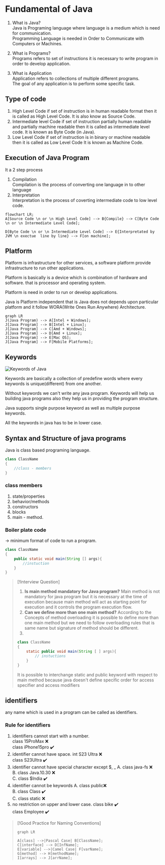 # Fundamental of Java

1. What is Java?  
	Java is Programing language where language is a medium which is need for communication.  
	Programming Language is needed in Order to Communicate with Computers or Machines.

2. What is Programs?    
	Programs refers to set of instructions it is necessary to write program in order to develop application.
3. What is Application  
	Application refers to collections of multiple different programs.  
	The goal of any application is to perform some specific task.

## Type of code

1. High Level Code
	if set of instruction is in human readable format then it is called as High Level Code.
	It is also know as Source Code.
2. Intermediate level Code
	if set of instruction partially human readable and partially machine readable then it is called as intermediate level code.
	It is known as Byte Code (in Java). 
3. Low Level Code
	if set of instruction is in binary or machine readable then it is called as Low Level Code
	It is known as Machine Code.

## Execution of Java Program

It a 2 step process   

1. Compilation  
	Compilation is the process of converting one language in to other language
2. Interpretation  
	Interpretation is the process of coverting intermediate code to low level code.

```mermaid
flowchart LR;
A[Source Code \n or \n High Level Code] --> B{Compile} --> C[Byte Code \n or \n Intermediate Level Code];

D[Byte Code \n or \n Intermediate Level Code] --> E{Interpretated by JVM \n exectue  line by line} --> F[on machine];
```

## Platform

Platform is infrastructure for other services, a software platform provide infrastructure to run other applications.

Platform is basically is a device which is combination of hardware and software. that is processor and operating system.

Platform is need in order to run or develop applications.  

Java is Platform independent that is Java does not depends upon particular platform and it follow WORA(Write Ones Run Anywhere) Architecture.

```mermaid
graph LR
J(Java Program) --> A[Intel + Windows];
J[Java Program] --> B[Intel + Linux];
J[Java Program] --> C[Amd + Windows];
J[Java Program] --> D[Amd + Linux];
J[Java Program] --> E[Mac OS];
J[Java Program] --> F[Mobile Platforms];

```

## Keywords

![Keywords of Java](https://i0.wp.com/techvidvan.com/tutorials/wp-content/uploads/sites/2/2020/06/List-of-Java-Keywords.jpg?resize=520%2C306&ssl=1)

Keywords are basically a collection of predefine words where every keywords is unique(different) from one another.  

Without keywords we can't write any java program. Keywords will help us building java programs also they help us in providing the program structure.  

Java supports single purpose keyword as well as multiple purpose keywords.  

All the keywords in java has to be in lower case.  
## Syntax and Structure of java programs

Java is class based programing language.  
```java
class ClassName
{
	//class - members
}
```

### class members

1. state/properties
2. behavior/methods
3. constructors
4. blocks
5. main - method.

### Boiler plate code
-> minimum format of code to run a program.
```java
class ClassName
{
	public static void main(String [] args){
		//instuction
	}
}
```

>[!Interview Question]
>1. <b>Is main method mandatory for Java program?</b>
>	Main method is not mandatory for java program but it is necessary at the time of execution because main method will act as starting point for execution and it controls the program execution flow.
>2. <b>Can we define more than one main method?</b>
>	According to the Concepts of method overloading it is possible to define more than one main method but we need to follow overloading rules 
>	that is same name but signature of method should be different.
>3. 
>	```java
>	class ClassName
>	{
>		static public void main(String [ ] args){
>			// instuctions
>		}
>	}
>	```
>	It is possible to interchange static and public keyword with respect to main method because java doesn't define specific order for access specifier and access modifiers
> 

## identifiers 

any name which is used in a program can be called as identifiers.  
### Rule for identifiers
1. identifiers cannot start  with a number.  
	class 15ProMax ❌  
	class iPhone15pro ✔️  
2. identifier cannot have space.
	int S23 Ultra ❌  
	class S23Ultra ✔️  
3. identifier cannot have special character except $, _
	A. class java-fs ❌  
	B. class Java.10.30 ❌  
	C. class $India ✔️  
4. identifier cannot be keywords
	A. class public❌  
	B. class Class ✔️  
	C. class static ❌  
5. no restriction on upper and lower case.
	class bike ✔️  
	class Employee ✔️   
	
>[!Good Practice for Naming Conventions]
>```mermaid
>graph LR
>
>A[class] -->|Pascal Case| B[ClassName];
>C[interface] --> D[InfName];
>E[variable] -->|Camel Case| F[varName];
>G[method] --> H[methodName];
>I[arrays] --> J[arrName];
>```

